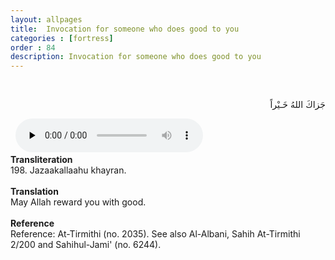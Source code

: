 ```yaml
---
layout: allpages
title:  Invocation for someone who does good to you
categories : [fortress]
order : 84
description: Invocation for someone who does good to you
---
```


&nbsp;
<div class="arabictext" dir="RTL">

جَزاكَ اللهُ خَـيْراً

</div>
&nbsp;

<audio controls  preload="none">
  <source src="{{ site.baseurl }}/audio/fortress/198.mp3" type="audio/mpeg">
Your browser does not support the audio element.
</audio>
&nbsp;
<div class="duaextra" tabindex="0">
<div><strong>Transliteration</strong></div>
<div class="extra">198. Jazaakallaahu khayran.</div>
</div>
&nbsp;
<div class="duaextra" tabindex="0">
<div><strong>Translation</strong></div>
<div class="extra">May Allah reward you with good.</div>
</div>
&nbsp;
<div class="duaextra" tabindex="0">
<div><strong>Reference</strong></div>
<div class="extra">Reference: At-Tirmithi (no. 2035). See also Al-Albani, Sahih At-Tirmithi 2/200 and Sahihul-Jami' (no. 6244).</div>
</div>

